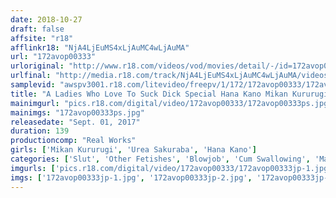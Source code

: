```yaml
---
date: 2018-10-27
draft: false
affsite: "r18"
afflinkr18: "NjA4LjEuMS4xLjAuMC4wLjAuMA"
url: "172avop00333"
urloriginal: "http://www.r18.com/videos/vod/movies/detail/-/id=172avop00333"
urlfinal: "http://media.r18.com/track/NjA4LjEuMS4xLjAuMC4wLjAuMA/videos/vod/movies/detail/-/id=172avop00333"
samplevid: "awspv3001.r18.com/litevideo/freepv/1/172/172avop00333/172avop00333_dmb_w.mp4"
title: "A Ladies Who Love To Suck Dick Special Hana Kano Mikan Kururugi Urea Sakuraba"
mainimgurl: "pics.r18.com/digital/video/172avop00333/172avop00333ps.jpg"
mainimgs: "172avop00333ps.jpg"
releasedate: "Sept. 01, 2017"
duration: 139
productioncomp: "Real Works"
girls: ['Mikan Kururugi', 'Urea Sakuraba', 'Hana Kano']
categories: ['Slut', 'Other Fetishes', 'Blowjob', 'Cum Swallowing', 'Masochist Man', 'Hi-Def', 'AV OPEN 2017 Fetish Category']
imgurls: ['pics.r18.com/digital/video/172avop00333/172avop00333jp-1.jpg', 'pics.r18.com/digital/video/172avop00333/172avop00333jp-2.jpg', 'pics.r18.com/digital/video/172avop00333/172avop00333jp-3.jpg', 'pics.r18.com/digital/video/172avop00333/172avop00333jp-4.jpg', 'pics.r18.com/digital/video/172avop00333/172avop00333jp-5.jpg', 'pics.r18.com/digital/video/172avop00333/172avop00333jp-6.jpg', 'pics.r18.com/digital/video/172avop00333/172avop00333jp-7.jpg', 'pics.r18.com/digital/video/172avop00333/172avop00333jp-8.jpg', 'pics.r18.com/digital/video/172avop00333/172avop00333jp-9.jpg', 'pics.r18.com/digital/video/172avop00333/172avop00333jp-10.jpg', 'pics.r18.com/digital/video/172avop00333/172avop00333jp-11.jpg', 'pics.r18.com/digital/video/172avop00333/172avop00333jp-12.jpg', 'pics.r18.com/digital/video/172avop00333/172avop00333jp-13.jpg', 'pics.r18.com/digital/video/172avop00333/172avop00333jp-14.jpg', 'pics.r18.com/digital/video/172avop00333/172avop00333jp-15.jpg', 'pics.r18.com/digital/video/172avop00333/172avop00333jp-16.jpg', 'pics.r18.com/digital/video/172avop00333/172avop00333jp-17.jpg', 'pics.r18.com/digital/video/172avop00333/172avop00333jp-18.jpg', 'pics.r18.com/digital/video/172avop00333/172avop00333jp-19.jpg', 'pics.r18.com/digital/video/172avop00333/172avop00333jp-20.jpg']
imgs: ['172avop00333jp-1.jpg', '172avop00333jp-2.jpg', '172avop00333jp-3.jpg', '172avop00333jp-4.jpg', '172avop00333jp-5.jpg', '172avop00333jp-6.jpg', '172avop00333jp-7.jpg', '172avop00333jp-8.jpg', '172avop00333jp-9.jpg', '172avop00333jp-10.jpg', '172avop00333jp-11.jpg', '172avop00333jp-12.jpg', '172avop00333jp-13.jpg', '172avop00333jp-14.jpg', '172avop00333jp-15.jpg', '172avop00333jp-16.jpg', '172avop00333jp-17.jpg', '172avop00333jp-18.jpg', '172avop00333jp-19.jpg', '172avop00333jp-20.jpg']
---
```

